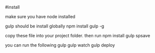 #install

make sure you have node installed

gulp should be install globally
npm install gulp -g

copy these file into your project folder. then run 
npm install gulp spsave

you can run the following
gulp
gulp watch 
gulp deploy

